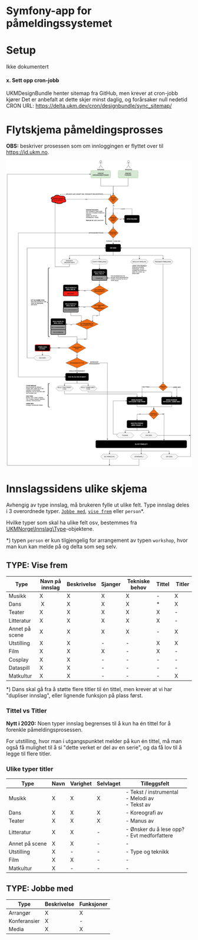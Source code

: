 Symfony-app for påmeldingssystemet
========================

# Setup
Ikke dokumentert

#### x. Sett opp cron-jobb
UKMDesignBundle henter sitemap fra GitHub, men krever at cron-jobb kjører
Det er anbefalt at dette skjer minst daglig, og forårsaker null nedetid
CRON URL: https://delta.ukm.dev/cron/designbundle/sync_sitemap/

# Flytskjema påmeldingsprosses
**OBS:** beskriver prosessen som om innloggingen er flyttet over til https://id.ukm.no.


![Midlertidig flytskjema](Flytskjema.png?raw=true)


# Innslagssidens ulike skjema 
Avhengig av type innslag, må brukeren fylle ut ulike felt. Type innslag deles i 3 overordnede typer. [`Jobbe med`](TYPE-jobbe-med), [`vise frem`](TYPE-vise-frem) eller `person`*.

Hvilke typer som skal ha ulike felt osv, bestemmes fra [UKMNorge\Innslag\Type](https://github.com/UKMNorge/UKMapi/tree/master/Innslag/Typer)-objektene.

*) typen `person` er kun tilgjengelig for arrangement av typen `workshop`, hvor man kun kan melde på og delta som seg selv.

## TYPE: Vise frem
| Type | Navn på innslag | Beskrivelse | Sjanger | Tekniske behov | Tittel | Titler |
| --- | --- | --- | --- | --- | --- | --- |
| Musikk | X | X | X | X | - | X |
| Dans | X | X | X | X | * | X |
| Teater | X | X | X | X | X | - |
| Litteratur | X | X | X | X | X | - |
| Annet på scene | X | X | X | X | - | X |
| Utstilling | X | X | - | - | X | X |
| Film | X | X | X | - | X | - |
| Cosplay | X | X | - | - | - | - |
| Dataspill | X | X | - | - | - | - |
| Matkultur | X | X | - | - | - | X |

*) Dans skal gå fra å støtte flere titler til én tittel, men krever at vi har "dupliser innslag", eller lignende funksjon på plass først.

### Tittel vs Titler
**Nytt i 2020:** Noen typer innslag begrenses til å kun ha én tittel for å forenkle påmeldingsprosessen. 

For utstilling, hvor man i utgangspunktet melder på kun én tittel, må man også få mulighet til å si "dette verket er del av en serie", og da få lov til å legge til flere titler.

### Ulike typer titler
| Type | Navn | Varighet | Selvlaget | Tilleggsfelt |
| --- | --- | --- | --- | --- |
| Musikk | X | X | X | - Tekst / instrumental<br />- Melodi av<br />- Tekst av |
| Dans | X | X | X | - Koreografi av |
| Teater | X | X | X | - Manus av |
| Litteratur | X | X | - | - Ønsker du å lese opp?<br />- Evt medforfattere |
| Annet på scene | X | X | - | - |
| Utstilling | X | - | - | - Type og teknikk |
| Film | X | X | - | - |
| Matkultur | X | - | - | - |

## TYPE: Jobbe med
| Type | Beskrivelse | Funksjoner |
| --- | --- | --- |
| Arrangør | X | X |
| Konferansier | X | - |
| Media | X | X |
